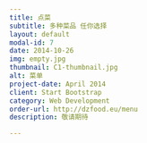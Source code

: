 ```yaml
---
title: 点菜
subtitle: 多种菜品 任你选择
layout: default
modal-id: 7
date: 2014-10-26
img: empty.jpg
thumbnail: C1-thumbnail.jpg
alt: 菜单
project-date: April 2014
client: Start Bootstrap
category: Web Development
order-url: http://dzfood.eu/menu
description: 敬请期待

---
```

